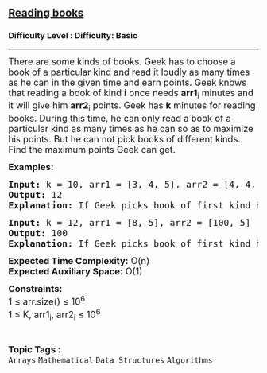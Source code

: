 <h2><a href="https://www.geeksforgeeks.org/problems/reading-books3803/1?page=1&category=Arrays&difficulty=Basic&sortBy=latest">Reading books</a></h2><h3>Difficulty Level : Difficulty: Basic</h3><hr><div class="problems_problem_content__Xm_eO"><p><span style="font-size: 18px;">There are some kinds of books. Geek has to choose a book of a particular kind and read it loudly as many times as he can in the given time and earn points. Geek knows that reading a book of kind <strong>i</strong> once needs <strong>arr1</strong><sub>i</sub> minutes and it will give him <strong>arr2</strong><sub>i</sub> points. Geek has <strong>k</strong> minutes for reading books. During this time, he can only read a book of a particular kind as many times as he can so as to maximize his points. But he can not pick books of different kinds. Find the maximum points Geek can get.&nbsp;</span></p>
<p><span style="font-size: 18px;"><strong>Examples:</strong></span></p>
<pre><span style="font-size: 18px;"><strong>Input:</strong> k = 10, arr1 = [3, 4, 5], arr2 = [4, 4, 5]
<strong>Output:</strong> 12
<strong>Explanation: </strong>If Geek picks book of first kind he can read it 3 times, he will get 3*4 = 12 points. If Geek picks book of second kind he can read it 2 times, he will 2*4 = 8 points. If Geek picks book of third kind he can read it 2 times, he will get 2*5 = 10 points. So the maximum possible points which he can earn in those 10 minutes is 12.<br></span></pre>
<pre><span style="font-size: 18px;"><strong>Input:</strong> k = 12, arr1 = [8, 5], arr2 = [100, 5]
<strong>Output:</strong> 100
<strong>Explanation: </strong>If Geek picks book of first kind he can read it 1 times, he will get 100*1 = 100 points. If Geek picks book of second kind he can read it 2 times, he will 5*2 = 10 points. So the maximum possible points which he can earn in those 12 minutes is 100.</span></pre>
<p><span style="font-size: 18px;"><strong>Expected Time Complexity:</strong> O(n)<br><strong>Expected Auxiliary Space:</strong> O(1)</span></p>
<p><span style="font-size: 18px;"><strong>Constraints:</strong><br>1 ≤ arr.size() ≤ 10<sup>6</sup><br>1 ≤ K, arr1<sub>i</sub>, arr2<sub>i</sub> ≤ 10<sup>6</sup></span></p></div><br><p><span style=font-size:18px><strong>Topic Tags : </strong><br><code>Arrays</code>&nbsp;<code>Mathematical</code>&nbsp;<code>Data Structures</code>&nbsp;<code>Algorithms</code>&nbsp;